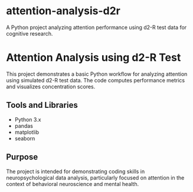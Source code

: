 # attention-analysis-d2r
A Python project analyzing attention performance using d2-R test data for cognitive research.
# Attention Analysis using d2-R Test

This project demonstrates a basic Python workflow for analyzing attention using simulated d2-R test data. The code computes performance metrics and visualizes concentration scores.

## Tools and Libraries
- Python 3.x
- pandas
- matplotlib
- seaborn

## Purpose
The project is intended for demonstrating coding skills in neuropsychological data analysis, particularly focused on attention in the context of behavioral neuroscience and mental health.
